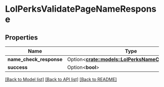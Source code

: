 # LolPerksValidatePageNameResponse

## Properties

Name | Type | Description | Notes
------------ | ------------- | ------------- | -------------
**name_check_response** | Option<[**crate::models::LolPerksNameCheckReponse**](LolPerksNameCheckReponse.md)> |  | [optional]
**success** | Option<**bool**> |  | [optional]

[[Back to Model list]](../README.md#documentation-for-models) [[Back to API list]](../README.md#documentation-for-api-endpoints) [[Back to README]](../README.md)


